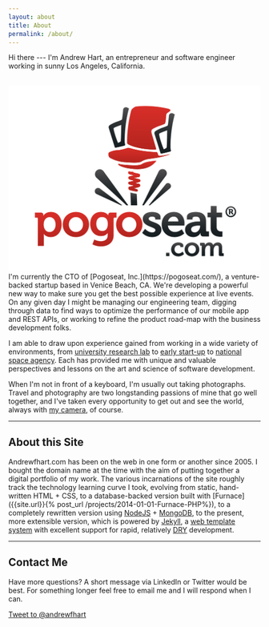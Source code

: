 ```yaml
---
layout: about
title: About
permalink: /about/
---
```


Hi there --- I'm Andrew Hart, an entrepreneur and software engineer working in sunny Los Angeles, California.

<br/>
<a href="https://pogoseat.com/">
  <img src="/images/logos/pogoseat.jpeg" alt="Pogoseat Logo" title="Pogoseat - Upgrade Your Game" />
</a>
I'm currently the CTO of [Pogoseat, Inc.](https://pogoseat.com/), a venture-backed startup based in Venice Beach, CA. We're developing a powerful new way to make sure you get the best possible experience at live events. On any given day I might be managing our engineering team, digging through data to find ways to optimize the performance of our mobile app and REST APIs, or working to refine the product road-map with the business development folks.

I am able to draw upon experience gained from working in a wide variety of environments, from [university research lab](http://scec.usc.edu) to [early start-up](https://www.pogoseat.com) to [national space agency](http://jpl.nasa.gov). Each has provided me with unique and valuable perspectives and lessons on the art and science of software development.

When I'm not in front of a keyboard, I'm usually out taking photographs. Travel and photography are two longstanding passions of mine that go well together, and I've taken every opportunity to get out and see the world, always with [my camera](http://www.dpreview.com/reviews/nikon-d7100), of course.

---

## About this Site

Andrewfhart.com has been on the web in one form or another since 2005. I bought the domain name at the time with the aim of putting together a digital portfolio of my work. The various incarnations of the site roughly track the technology learning curve I took, evolving from static, hand-written HTML + CSS, to a database-backed version built with [Furnace]({{site.url}}{% post_url /projects/2014-01-01-Furnace-PHP%}), to a completely rewritten version using [NodeJS](http://nodejs.org) + [MongoDB](http://mongodb.com), to the present, more extensible version, which is powered by [Jekyll](http://jekyllrb.com/), a [web template system](https://en.wikipedia.org/wiki/Web_template_system) with excellent support for rapid, relatively [DRY](https://en.wikipedia.org/wiki/Don%27t_repeat_yourself) development.

---

## Contact Me

Have more questions? A short message via LinkedIn or Twitter would be best. For something longer feel free to email me and I will respond when I can.

<a href="https://twitter.com/intent/tweet?screen_name=andrewfhart" class="twitter-mention-button" data-size="large" data-related="andrewfhart">Tweet to @andrewfhart</a>

